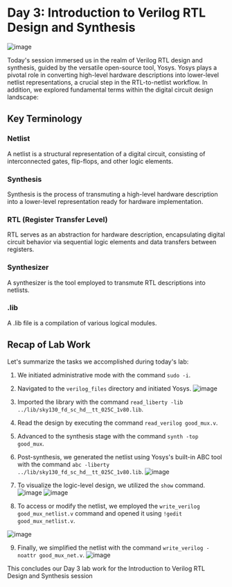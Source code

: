 # Day 3: Introduction to Verilog RTL Design and Synthesis
![image](https://github.com/Pranav1723/pes_asic_class/assets/78376336/ee41d270-d4bf-446f-b7d2-2aaa87fd3819)

Today's session immersed us in the realm of Verilog RTL design and synthesis, guided by the versatile open-source tool, Yosys. Yosys plays a pivotal role in converting high-level hardware descriptions into lower-level netlist representations, a crucial step in the RTL-to-netlist workflow. In addition, we explored fundamental terms within the digital circuit design landscape:

## Key Terminology

### Netlist
A netlist is a structural representation of a digital circuit, consisting of interconnected gates, flip-flops, and other logic elements.

### Synthesis
Synthesis is the process of transmuting a high-level hardware description into a lower-level representation ready for hardware implementation.

### RTL (Register Transfer Level)
RTL serves as an abstraction for hardware description, encapsulating digital circuit behavior via sequential logic elements and data transfers between registers.

### Synthesizer
A synthesizer is the tool employed to transmute RTL descriptions into netlists.

### .lib
A .lib file is a compilation of various logical modules.

## Recap of Lab Work

Let's summarize the tasks we accomplished during today's lab:

1. We initiated administrative mode with the command `sudo -i`.

2. Navigated to the `verilog_files` directory and initiated Yosys.
![image](https://github.com/Pranav1723/pes_asic_class/assets/78376336/f6835d0c-7263-4a7b-b5a0-bd0763b62687)

3. Imported the library with the command `read_liberty -lib ../lib/sky130_fd_sc_hd__tt_025C_1v80.lib`.

4. Read the design by executing the command `read_verilog good_mux.v`.

5. Advanced to the synthesis stage with the command `synth -top good_mux`.

6. Post-synthesis, we generated the netlist using Yosys's built-in ABC tool with the command `abc -liberty ../lib/sky130_fd_sc_hd__tt_025C_1v80.lib`.
![image](https://github.com/Pranav1723/pes_asic_class/assets/78376336/280696c6-1256-44d7-b8f1-856b28f00150)

7. To visualize the logic-level design, we utilized the `show` command.
![image](https://github.com/Pranav1723/pes_asic_class/assets/78376336/17e7757a-daf2-419c-8c7d-542efb836967)
![image](https://github.com/Pranav1723/pes_asic_class/assets/78376336/00510a86-9711-4567-96a8-908d810a2a3c)

8. To access or modify the netlist, we employed the `write_verilog good_mux_netlist.v` command and opened it using `!gedit good_mux_netlist.v`.

![image](https://github.com/Pranav1723/pes_asic_class/assets/78376336/dafa1ece-3271-4ff1-a03a-386c472c4964)

9. Finally, we simplified the netlist with the command `write_verilog -noattr good_mux_net.v`.
![image](https://github.com/Pranav1723/pes_asic_class/assets/78376336/00b430ef-1651-48eb-8300-29b2079f2e2e)

This concludes our Day 3 lab work for the Introduction to Verilog RTL Design and Synthesis session
